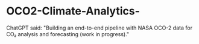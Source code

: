 # OCO2-Climate-Analytics-
ChatGPT said:  "Building an end-to-end pipeline with NASA OCO-2 data for CO₂ analysis and forecasting (work in progress)."
